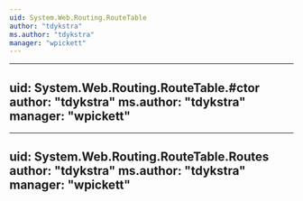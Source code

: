 ```yaml
---
uid: System.Web.Routing.RouteTable
author: "tdykstra"
ms.author: "tdykstra"
manager: "wpickett"
---
```


---
uid: System.Web.Routing.RouteTable.#ctor
author: "tdykstra"
ms.author: "tdykstra"
manager: "wpickett"
---

---
uid: System.Web.Routing.RouteTable.Routes
author: "tdykstra"
ms.author: "tdykstra"
manager: "wpickett"
---
